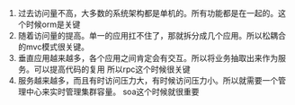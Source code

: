1. 过去访问量不高，大多数的系统架构都是单机的。所有功能都是在一起的。这个时候orm是关键
2. 随着访问量的提高。单一的应用扛不住了，那就拆分成几个应用。所以松耦合的mvc模式很关键。
3. 垂直应用越来越多，各个应用之间肯定会有交互。所以将业务抽取出来作为服务。可以提高代码的复用
所以rpc这个时候很关键
4. 服务越来越多，而且有时访问压力大，有时候访问压力小。所以就需要一个管理中心来实时管理集群容量。
soa这个时候就很重要